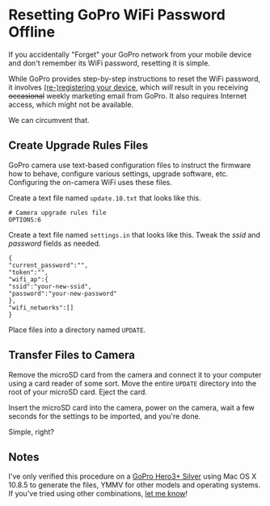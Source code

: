 <!-- title: Resetting GoPro WiFi Password Offline -->
<!-- categories: howto -->
<!-- tags: howto,gopro,wifi,passwords -->
<!-- published: 2014-07-03T10:26:00-05:00 -->
<!-- updated: 2020-08-09T16:31:00-05:00 -->
<!-- summary: How to reset a GoPro WiFi password offline. -->

# Resetting GoPro WiFi Password Offline

If you accidentally "Forget" your GoPro network from your mobile device and don't remember its WiFi password, resetting it is simple.

While GoPro provides step-by-step instructions to reset the WiFi password, it involves [(re-)registering your device](https://gopro.com/en/us/support/product-update/register-camera), which *will* result in you receiving ~~occasional~~ weekly marketing email from GoPro. It also requires Internet access, which might not be available.

We can circumvent that.

## Create Upgrade Rules Files

GoPro camera use text-based configuration files to instruct the firmware how to behave, configure various settings, upgrade software, etc. Configuring the on-camera WiFi uses these files.

Create a text file named `update.10.txt` that looks like this.

	# Camera upgrade rules file
	OPTIONS:6

Create a text file named `settings.in` that looks like this. Tweak the *ssid* and *password* fields as needed.

	{
	"current_password":"",
	"token":"",
	"wifi_ap":{
	"ssid":"your-new-ssid",
	"password":"your-new-password"
	},
	"wifi_networks":[]
	}

Place files into a directory named `UPDATE`.

## Transfer Files to Camera

Remove the microSD card from the camera and connect it to your computer using a card reader of some sort. Move the entire `UPDATE` directory into the root of your microSD card. Eject the card.

Insert the microSD card into the camera, power on the camera, wait a few seconds for the settings to be imported, and you're done.

Simple, right?

## Notes

I've only verified this procedure on a [GoPro Hero3+ Silver](https://amzn.to/3a75Ol4) using Mac OS X 10.8.5 to generate the files, YMMV for other models and operating systems. If you've tried using other combinations, [let me know](https://github.com/technmsg/blog/issues/new)!
